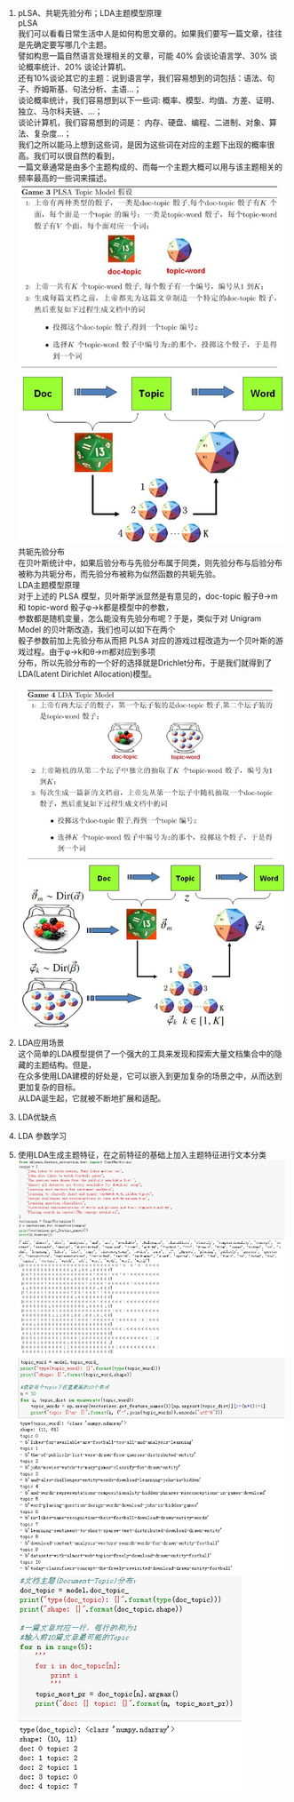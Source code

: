 1. pLSA、共轭先验分布；LDA主题模型原理    
    pLSA  
    我们可以看看日常生活中人是如何构思文章的。如果我们要写一篇文章，往往是先确定要写哪几个主题。  
    譬如构思一篇自然语言处理相关的文章，可能 40\% 会谈论语言学、30\% 谈论概率统计、20\% 谈论计算机、  
    还有10\%谈论其它的主题：说到语言学，我们容易想到的词包括：语法、句子、乔姆斯基、句法分析、主语…；  
    谈论概率统计，我们容易想到以下一些词: 概率、模型、均值、方差、证明、独立、马尔科夫链、…；  
    谈论计算机，我们容易想到的词是： 内存、硬盘、编程、二进制、对象、算法、复杂度…；  
    我们之所以能马上想到这些词，是因为这些词在对应的主题下出现的概率很高。我们可以很自然的看到，  
    一篇文章通常是由多个主题构成的、而每一个主题大概可以用与该主题相关的频率最高的一些词来描述。  
    ![img](https://github.com/lbj000/nlp/blob/master/game-plsa.jpg)  
    ![img](https://github.com/lbj000/nlp/blob/master/plsa-doc-topic-word.jpg)  
    共轭先验分布  
    在贝叶斯统计中，如果后验分布与先验分布属于同类，则先验分布与后验分布被称为共轭分布，而先验分布被称为似然函数的共轭先验。  
    LDA主题模型原理  
    对于上述的 PLSA 模型，贝叶斯学派显然是有意见的，doc-topic 骰子θ→m和 topic-word 骰子φ→k都是模型中的参数，  
    参数都是随机变量，怎么能没有先验分布呢？于是，类似于对 Unigram Model 的贝叶斯改造，我们也可以如下在两个  
    骰子参数前加上先验分布从而把 PLSA 对应的游戏过程改造为一个贝叶斯的游戏过程。由于φ→k和θ→m都对应到多项  
    分布，所以先验分布的一个好的选择就是Drichlet分布，于是我们就得到了 LDA(Latent Dirichlet Allocation)模型。  
    
    ![img](https://github.com/lbj000/nlp/blob/master/game-lda-1.jpg)  
    ![img](https://github.com/lbj000/nlp/blob/master/lda-dice.jpg)  
2. LDA应用场景   
    这个简单的LDA模型提供了一个强大的工具来发现和探索大量文档集合中的隐藏的主题结构。但是，  
    在众多使用LDA建模的好处是，它可以嵌入到更加复杂的场景之中，从而达到更加复杂的目标。  
    从LDA诞生起，它就被不断地扩展和适配。
3. LDA优缺点   
4. LDA 参数学习   
5. 使用LDA生成主题特征，在之前特征的基础上加入主题特征进行文本分类  
    ![img](https://github.com/lbj000/nlp/blob/master/向量化.png)  
    ![img](https://github.com/lbj000/nlp/blob/master/topic_word.png)  
    ![img](https://github.com/lbj000/nlp/blob/master/Document-Topic.png)  
